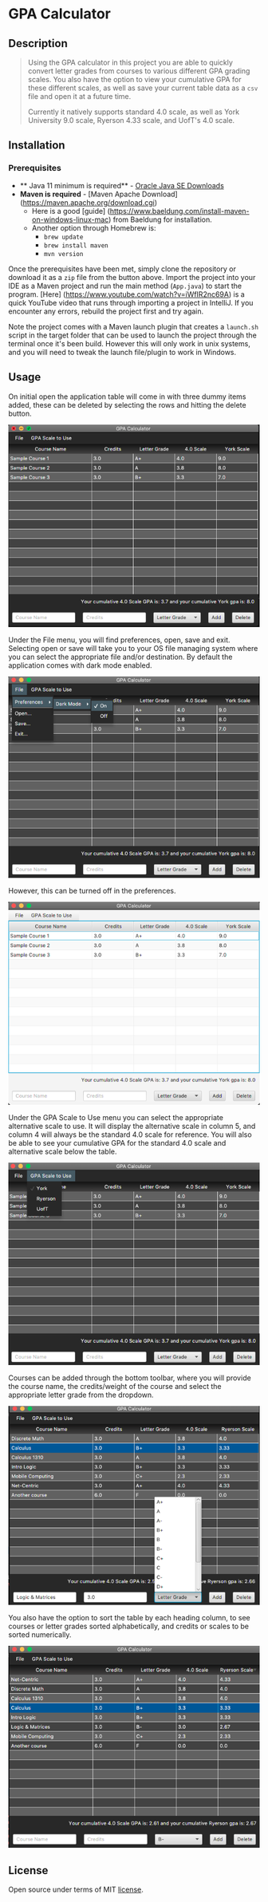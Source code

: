 # GPA Calculator

## Description

> Using the GPA calculator in this project you are able to quickly convert letter grades from courses to various different GPA grading scales. You also have the option to view your cumulative GPA for these different scales, as well as save your current table data as a ``csv`` file and open it at a future time.
>
> Currently it natively supports standard 4.0 scale, as well as York University 9.0 scale, Ryerson 4.33 scale, and UofT's 4.0 scale.

## Installation

### Prerequisites 
- ** Java 11 minimum is required** - [Oracle Java SE Downloads](https://www.oracle.com/java/technologies/javase-jdk11-doc-downloads.html)
- **Maven is required** - [Maven Apache Download] (https://maven.apache.org/download.cgi)
    - Here is a good [guide] (https://www.baeldung.com/install-maven-on-windows-linux-mac) from Baeldung for installation.
    - Another option through Homebrew is:
        - ``brew update``
        - ``brew install maven`` 
        - ``mvn version``

Once the prerequisites have been met, simply clone the repository or download it as a ``zip`` file from the button above. Import the project into your IDE as a Maven project and run the main method (``App.java``) to start the program. [Here] (https://www.youtube.com/watch?v=iWfIR2nc69A) is a quick YouTube video that runs through importing a project in IntelliJ. If you encounter any errors, rebuild the project first and try again.

Note the project comes with a Maven launch plugin that creates a ``launch.sh`` script in the target folder that can be used to launch the project through the terminal once it's been build. However this will only work in unix systems, and you will need to tweak the launch file/plugin to work in Windows.

## Usage
On initial open the application table will come in with three dummy items added, these can be deleted by selecting the rows and hitting the delete button.

![image1](images/image1.png)

Under the File menu, you will find preferences, open, save and exit. Selecting open or save will take you to your OS file managing system where you can select the appropriate file and/or destination. By default the application comes with dark mode enabled.

![image2](images/image2.png)

However, this can be turned off in the preferences.

![image4](images/image4.png)

Under the GPA Scale to Use menu you can select the appropriate alternative scale to use. It will display the alternative scale in column 5, and column 4 will always be the standard 4.0 scale for reference. You will also be able to see your cumulative GPA for the standard 4.0 scale and alternative scale below the table.

![image3](images/image3.png)

Courses can be added through the bottom toolbar, where you will provide the course name, the credits/weight of the course and select the appropriate letter grade from the dropdown.

![image5](images/image5.png)

You also have the option to sort the table by each heading column, to see courses or letter grades sorted alphabetically, and credits or scales to be sorted numerically.

![image6](images/image6.png)

## License
Open source under terms of MIT [license](/LICENSE).
